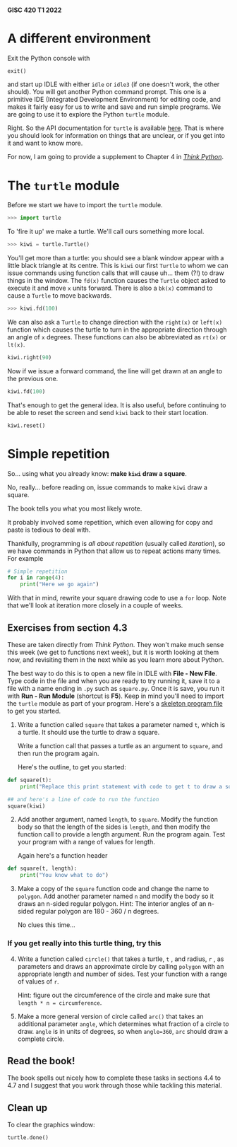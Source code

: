 #### GISC 420 T1 2022
# A different environment
Exit the Python console with

```python
exit()
```

and start up IDLE with either `idle` or `idle3` (if one doesn't work, the other should). You will get another Python command prompt. This one is a primitive IDE (Integrated Development Environment) for editing code, and makes it fairly easy for us to write and save and run simple programs. We are going to use it to explore the Python `turtle` module.

Right. So the API documentation for `turtle` is available [here](https://docs.python.org/3/library/turtle.html). That is where you should look for information on things that are unclear, or if you get into it and want to know more.

For now, I am going to provide a supplement to Chapter 4 in [_Think Python_](https://greenteapress.com/wp/think-python-2e/).

# The `turtle` module
Before we start we have to import the `turtle` module.

```python
>>> import turtle
```

To 'fire it up' we make a turtle. We'll call ours something more local.

```python
>>> kiwi = turtle.Turtle()
```

You'll get more than a turtle: you should see a blank window appear with a little black triangle at its centre. This is `kiwi` our first `Turtle` to whom we can issue commands using function calls that will cause uh... them (?!) to draw things in the window. The `fd(x)` function causes the `Turtle` object asked to execute it and move `x` units forward. There is also a `bk(x)` command to cause a `Turtle` to move backwards.

```python
>>> kiwi.fd(100)
```

We can also ask a `Turtle` to change direction with the `right(x)` or `left(x)` function which causes the turtle to turn in the appropriate direction through an angle of `x` degrees. These functions can also be abbreviated as `rt(x)` or `lt(x)`.

```python
kiwi.right(90)
```

Now if we issue a forward command, the line will get drawn at an angle to the previous one.

```python
kiwi.fd(100)
```

That's enough to get the general idea. It is also useful, before continuing to be able to reset the screen and send `kiwi` back to their start location.

```python
kiwi.reset()
```

# Simple repetition
So... using what you already know: **make `kiwi` draw a square**.

No, really... before reading on, issue commands to make `kiwi` draw a square.

The book tells you what you most likely wrote.

It probably involved some repetition, which even allowing for copy and paste is tedious to deal with.

Thankfully, programming is _all about repetition_ (usually called *iteration*), so we have commands in Python that allow us to repeat actions many times. For example

```python
# Simple repetition
for i in range(4):
    print("Here we go again")
```

With that in mind, rewrite your square drawing code to use a `for` loop. Note that we'll look at iteration more closely in a couple of weeks.

## Exercises from section 4.3
These are taken directly from _Think Python_. They won't make much sense this week (we get to functions next week), but it is worth looking at them now, and revisiting them in the next while as you learn more about Python.

The best way to do this is to open a new file in IDLE with **File - New File**. Type code in the file and when you are ready to try running it, save it to a file with a name ending in `.py` such as `square.py`. Once it is save, you run it with **Run - Run Module** (shortcut is **F5**). Keep in mind you'll need to import the `turtle` module as part of your program. Here's a [skeleton program file](square.py?raw=true) to get you started.

1. Write a function called `square` that takes a parameter named `t`, which is a turtle. It should use the turtle to draw a square.

   Write a function call that passes a turtle as an argument to `square`, and then run the program again.

   Here's the outline, to get you started:

```python
def square(t):
    print("Replace this print statement with code to get t to draw a square")

## and here's a line of code to run the function
square(kiwi)
```

2. Add another argument, named `length`, to `square`. Modify the function body so that the length of the sides is `length`, and then modify the function call to provide a length argument. Run the program again. Test your program with a range of values for length.

   Again here's a function header

```python
def square(t, length):
    print("You know what to do")
```

3. Make a copy of the `square` function code and change the name to `polygon`. Add another parameter named `n` and modify the body so it draws an n-sided regular polygon. Hint: The interior angles of an n-sided regular polygon are 180 - 360 / n degrees.

   No clues this time...

### If you get really into this turtle thing, try this

4. Write a function called `circle()` that takes a turtle, `t` , and radius, `r` , as parameters and draws an approximate circle by calling `polygon` with an appropriate length and number of sides. Test your function with a range of values of `r`.

   Hint: figure out the circumference of the circle and make sure that `length * n = circumference`.

5. Make a more general version of circle called `arc()` that takes an additional parameter `angle`, which determines what fraction of a circle to draw. `angle` is in units of degrees, so when `angle=360`, `arc` should draw a complete circle.

## Read the book!
The book spells out nicely how to complete these tasks in sections 4.4 to 4.7 and I suggest that you work through those while tackling this material.

## Clean up
To clear the graphics window:
```python
turtle.done()
```
